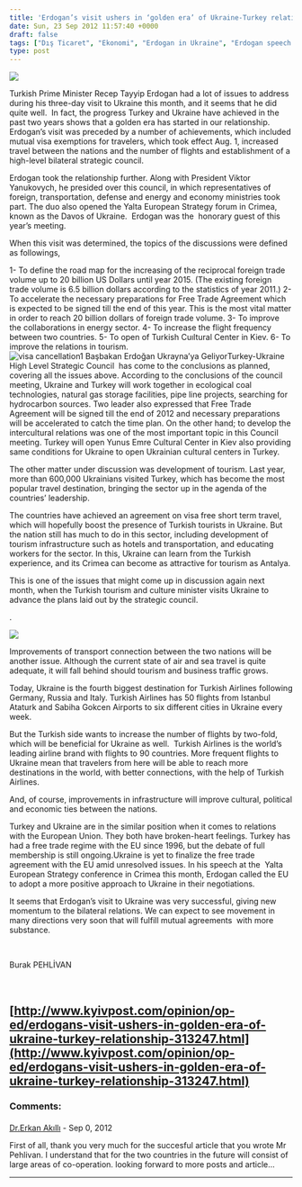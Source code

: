 ```yaml
---
title: 'Erdogan’s visit ushers in ‘golden era’ of Ukraine-Turkey relationship'
date: Sun, 23 Sep 2012 11:57:40 +0000
draft: false
tags: ["Dış Ticaret", "Ekonomi", "Erdogan in Ukraine", "Erdogan speech in YES", "Erdogan's Visit to Ukraine yanukovich and erdogan meeting", "Politika", "THY in Ukraine", "Turkey Ukraine High Level Strategic Council", "Ukrayna", "Uluslarası İlişkiler", "YES"]
type: post
---
```


![](http://www.ukrturk.net/wp-content/uploads/2011/10/t%C3%BCrk%C3%A7e-olimpiyatlar%C4%B1.png)

Turkish Prime Minister Recep Tayyip Erdogan had a lot of issues to address during his three-day visit to Ukraine this month, and it seems that he did quite well.  In fact, the progress Turkey and Ukraine have achieved in the past two years shows that a golden era has started in our relationship.  Erdogan’s visit was preceded by a number of achievements, which included mutual visa exemptions for travelers, which took effect Aug. 1, increased travel between the nations and the number of flights and establishment of a high-level bilateral strategic council.

Erdogan took the relationship further. Along with President Viktor Yanukovych, he presided over this council, in which representatives of foreign, transportation, defense and energy and economy ministries took part. The duo also opened the Yalta European Strategy forum in Crimea, known as the Davos of Ukraine.  Erdogan was the  honorary guest of this year’s meeting.

When this visit was determined, the topics of the discussions were defined as followings,

1- To define the road map for the increasing of the reciprocal foreign trade volume up to 20 billion US Dollars until year 2015. (The existing foreign trade volume is 6.5 billion dollars according to the statistics of year 2011.)
2- To accelerate the necessary preparations for Free Trade Agreement which is expected to be signed till the end of this year. This is the most vital matter in order to reach 20 billion dollars of foreign trade volume.
3- To improve the collaborations in energy sector.
4- To increase the flight frequency between two countries.
5- To open of Turkish Cuıltural Center in Kiev.
6- To improve the relations in tourism.
![visa cancellation1 Başbakan Erdoğan Ukrayna’ya Geliyor](https://lh5.googleusercontent.com/--mpfcXVwJok/UEUd1FjKNDI/AAAAAAAAAxc/wq289Wub7f4/s344/visa-cancellation1.png)Turkey-Ukraine High Level Strategic Council  has come to the conclusions as planned, covering all the issues above. According to the conclusions of the council meeting, Ukraine and Turkey will work together in ecological coal technologies, natural gas storage facilities, pipe line projects, searching for hydrocarbon sources. Two leader also expressed that Free Trade Agreement will be signed till the end of 2012 and necessary preparations will be accelerated to catch the time plan. On the other hand; to develop the intercultural relations was one of the most important topic in this Council meeting. Turkey will open Yunus Emre Cultural Center in Kiev also providing same conditions for Ukraine to open Ukrainian cultural centers in Turkey.

The other matter under discussion was development of tourism. Last year, more than 600,000 Ukrainians visited Turkey, which has become the most popular travel destination, bringing the sector up in the agenda of the countries’ leadership.

The countries have achieved an agreement on visa free short term travel, which will hopefully boost the presence of Turkish tourists in Ukraine. But the nation still has much to do in this sector, including development of tourism infrastructure such as hotels and transportation, and educating workers for the sector. In this, Ukraine can learn from the Turkish experience, and its Crimea can become as attractive for tourism as Antalya.

This is one of the issues that might come up in discussion again next month, when the Turkish tourism and culture minister visits Ukraine to advance the plans laid out by the strategic council.

.

![](http://tuid.org.ua/wp-content/uploads/2012/09/erdogan-prime-minister-visit-ukraine.jpg)

Improvements of transport connection between the two nations will be another issue. Although the current state of air and sea travel is quite adequate, it will fall behind should tourism and business traffic grows.

Today, Ukraine is the fourth biggest destination for Turkish Airlines following Germany, Russia and Italy. Turkish Airlines has 50 flights from Istanbul Ataturk and Sabiha Gokcen Airports to six different cities in Ukraine every week.

But the Turkish side wants to increase the number of flights by two-fold, which will be beneficial for Ukraine as well.  Turkish Airlines is the world’s leading airline brand with flights to 90 countries. More frequent flights to Ukraine mean that travelers from here will be able to reach more destinations in the world, with better connections, with the help of Turkish Airlines.

And, of course, improvements in infrastructure will improve cultural, political and economic ties between the nations.

Turkey and Ukraine are in the similar position when it comes to relations with the European Union. They both have broken-heart feelings. Turkey has had a free trade regime with the EU since 1996, but the debate of full membership is still ongoing.Ukraine is yet to finalize the free trade agreement with the EU amid unresolved issues. In his speech at the  Yalta European Strategy conference in Crimea this month, Erdogan called the EU to adopt a more positive approach to Ukraine in their negotiations.

It seems that Erdogan’s visit to Ukraine was very successful, giving new momentum to the bilateral relations. We can expect to see movement in many directions very soon that will fulfill mutual agreements  with more substance.

 

Burak PEHLİVAN

 

**[http://www.kyivpost.com/opinion/op-ed/erdogans-visit-ushers-in-golden-era-of-ukraine-turkey-relationship-313247.html](http://www.kyivpost.com/opinion/op-ed/erdogans-visit-ushers-in-golden-era-of-ukraine-turkey-relationship-313247.html)**
---
### Comments:
#### 
[Dr.Erkan Akıllı]( "eakil@hotmail.com") - <time datetime="2012-09-23 23:36:37">Sep 0, 2012</time>

First of all, thank you very much for the succesful article that you wrote Mr Pehlivan. I understand that for the two countries in the future will consist of large areas of co-operation.
looking forward to more posts and article...
<hr />
